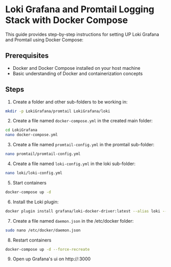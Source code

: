 # Loki Grafana and Promtail Logging Stack with Docker Compose

This guide provides step-by-step instructions for setting UP Loki Grafana and Promtail using Docker Compose:

## Prerequisites

- Docker and Docker Compose installed on your host machine
- Basic understanding of Docker and containerization concepts

## Steps

1. Create a folder and other sub-folders to be working in:

```bash
mkdir -p LokiGrafana/promtail LokiGrafana/loki
```

2. Create a file named `docker-compose.yml` in the created main folder:

```bash
cd LokiGrafana
nano docker-compose.yml
```

3. Create a file named `promtail-config.yml` in the promtail sub-folder:

```bash
nano promtail/promtail-config.yml
```

4. Create a file named `loki-config.yml` in the loki sub-folder:

```bash
nano loki/loki-config.yml
```

5. Start containers 

```bash
docker-compose up -d
```

6. Install the Loki plugin:

```bash
docker plugin install grafana/loki-docker-driver:latest --alias loki --grant-all-permissions
```

7. Create a file named `daemon.json` in the /etc/docker folder:

```bash
sudo nano /etc/docker/daemon.json
```

8. Restart containers 

```bash
docker-compose up -d --force-recreate
```

9. Open up Grafana's ui on http://<ipaddress>:3000